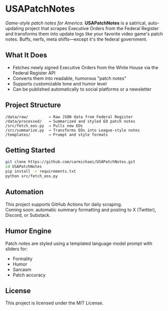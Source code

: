 # USAPatchNotes  
_Game-style patch notes for America._
**USAPatchNotes** is a satirical, auto-updating project that scrapes Executive Orders from the Federal Register and transforms them into update logs like your favorite video game's patch notes. Buffs, nerfs, meta shifts—except it's the federal government.

## What It Does
- Fetches newly signed Executive Orders from the White House via the Federal Register API  
- Converts them into readable, humorous "patch notes"  
- Supports customizable tone and humor level  
- Can be published automatically to social platforms or a newsletter  

## Project Structure
```
/data/raw/         → Raw JSON data from Federal Register  
/data/processed/   → Summarized and styled EO patch notes  
/src/fetch_eos.py  → Pulls new EOs  
/src/summarize.py  → Transforms EOs into League-style notes  
/templates/        → Prompt and style formats  
```

## Getting Started
```bash
git clone https://github.com/carmichaei/USAPatchNotes.git
cd USAPatchNotes
pip install -r requirements.txt
python src/fetch_eos.py
```

## Automation
This project supports GitHub Actions for daily scraping.  
Coming soon: automatic summary formatting and posting to X (Twitter), Discord, or Substack.

## Humor Engine
Patch notes are styled using a templated language model prompt with sliders for:  
- Formality  
- Humor  
- Sarcasm  
- Patch accuracy  

## License
This project is licensed under the MIT License.
